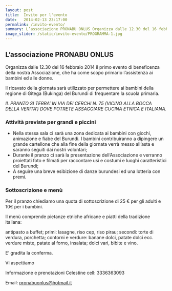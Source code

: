 ```yaml
---
layout: post
title:  Invito per l'evento
date:   2014-02-13 23:17:00
permalink: /invito-evento/
summary: L’associazione PRONABU ONLUS Organizza dalle 12.30 del 16 febbraio 2014 il primo evento di beneficenza della nostra Associazione, che ha come scopo primario l’assistenza ai bambini ed alle donne.
image_slider: /static/invito-evento/PROGRAMMA-1.jpg
---
```



## L’associazione PRONABU ONLUS

Organizza dalle 12.30 del 16 febbraio 2014 il primo evento di beneficenza della nostra Associazione, che ha come scopo primario l’assistenza ai bambini ed alle donne.

Il ricavato della giornata sarà utilizzato per permettere ai bambini della regione di Gitega (Bukinga) del Burundi di frequentare la scuola primaria.

_IL PRANZO SI TERRA’ IN VIA DEI  CERCHI N. 75 (VICINO ALLA BOCCA DELLA VERITA’) DOVE POTRETE ASSAGGIARE CUCINA ETNICA E ITALIANA._



### Attività previste per grandi e piccini

 

+ Nella stessa sala ci sarà una zona dedicata ai bambini con giochi, animazione e fiabe del Burundi. I bambini contribuiranno a dipingere un grande cartellone che alla fine della giornata verrà messo all’asta e saranno seguiti dai nostri volontari;
+ Durante il pranzo ci sarà la presentazione dell’Associazione e verranno proiettati foto e filmati per raccontare usi e costumi e luoghi caratteristici del Burundi;
+ A seguire una breve esibizione di danze burundesi ed una lotteria con premi.

### Sottoscrizione e menù

Per il pranzo chiediamo una quota di sottoscrizione di 25 € per gli adulti e 10€ per i bambini.



Il menù comprende pietanze etniche africane e piatti della tradizione italiana:

antipasto a buffet; primi: lasagne, riso cep, riso pirau; secondi: torte di verdura, porchetta; contorni e verdure: banane dolci, patate dolci ecc. verdure miste, patate al forno, insalata; dolci vari, bibite e vino.



E’ gradita la conferma.



Vi aspettiamo



Informazione e prenotazioni Celestine   cell: 3336363093



Email: pronabuonlus@hotmail.it
